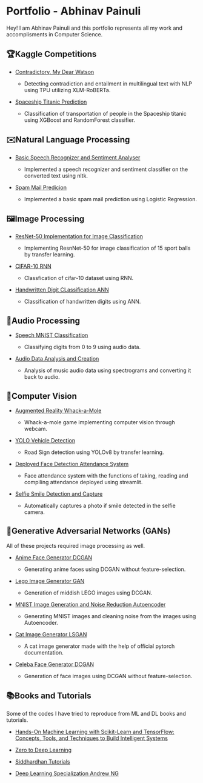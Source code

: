 # **Portfolio** - Abhinav Painuli 

Hey! I am Abhinav Painuli and this portfolio represents all my work and accomplisments in Computer Science.


## 🏆Kaggle Competitions

- [Contradictory, My Dear Watson](https://github.com/wannasleepforlong/Contradictory-My-Dear-Watson)
  - Detecting contradiction and entailment in multilingual text with NLP using TPU utilizing XLM-RoBERTa.

- [Spaceship Titanic Prediction](https://github.com/wannasleepforlong/Spaceship-Titanic-Transport-Prediction)
  - Classification of transportation of people in the Spaceship titanic using XGBoost and RandomForest classifier.
    

## ✉️Natural Language Processing

- [Basic Speech Recognizer and Sentiment Analyser](https://github.com/wannasleepforlong/Basic-Speech-Recognizer-and-Sentiment-Analyser)
  - Implemented a speech recognizer and sentiment classifier on the converted text using nltk.
    
- [Spam Mail Predicion](https://github.com/wannasleepforlong/ML-Practise-Projects/blob/main/Spam%20mail%20prediction%5BLoR%5D.ipynb)
  - Implemented a basic spam mail prediction using Logistic Regression.


## 🖼️Image Processing

- [ResNet-50 Implementation for Image Classification](https://github.com/wannasleepforlong/ResNet-50-Implementation-for-Image-Classification)
  - Implementing ResnNet-50 for image classification of 15 sport balls by transfer learning.

- [CIFAR-10 RNN](https://github.com/wannasleepforlong/ML-Practise-Projects/blob/main/CIFAR-10%5BRNN%5D.ipynb)
  - Classfication of cifar-10 dataset using RNN.

- [Handwritten Digit CLassification ANN](https://github.com/wannasleepforlong/ML-Practise-Projects/blob/main/Handwritten%20Digit%20Classifcation%5BANN%5D.ipynb)
  - Classification of handwritten digits using ANN.


## 🎵Audio Processing

- [Speech MNIST Classification](https://github.com/wannasleepforlong/Speech-MNIST-Classification-2nd-Sem)
  - Classifying digits from 0 to 9 using audio data.

- [Audio Data Analysis and Creation](https://github.com/wannasleepforlong/ML-Practise-Projects/blob/main/audio-data-analysis-and-creation.ipynb)
  -  Analysis of music audio data using spectrograms and converting it back to audio.
 
    
## 👀Computer Vision

- [Augmented Reality Whack-a-Mole](https://github.com/wannasleepforlong/Augmented-Reality-Whack-a-Mole)
  
  - Whack-a-mole game implementing computer vision through webcam.

- [YOLO Vehicle Detection](https://github.com/wannasleepforlong/YOLO-Road-Sign-Detection-)
  - Road Sign detection using YOLOv8 by transfer learning. 

- [Deployed Face Detection Attendance System](https://github.com/wannasleepforlong/Deployed-Face-Detection-Attendance-System)
  
  - Face attendance system with the functions of taking, reading and compiling attendance deployed using streamlit.
    
- [Selfie Smile Detection and Capture](https://github.com/wannasleepforlong/Selfie-Smile-Detection-and-Capture)
  - Automatically captures a photo if smile detected in the selfie camera.


## 🎨Generative Adversarial Networks (GANs)

All of these projects required image processing as well.

- [Anime Face Generator DCGAN](https://github.com/wannasleepforlong/Anime-Face-Generator-DCGAN)
  - Generating anime faces using DCGAN without feature-selection.

- [Lego Image Generator GAN](https://github.com/wannasleepforlong/Lego-Image-Generator-GAN-2nd-Sem)
  - Generation of middish LEGO images using DCGAN.

- [MNIST Image Generation and Noise Reduction Autoencoder](https://github.com/wannasleepforlong/MNIST-Image-Generation-and-Noise-Reduction-Autoencoder-2nd-Sem)
  - Generating MNIST images and cleaning noise from the images using Autoencoder.

- [Cat Image Generator LSGAN](https://github.com/wannasleepforlong/Cat-Image-Generator-LSGAN)
  - A cat image generator made with the help of official pytorch documentation.

- [Celeba Face Generator DCGAN](https://github.com/wannasleepforlong/Celeba-Face-Generator-DCGAN)
  - Generation of face images using DCGAN without feature-selection.


## 📚Books and Tutorials

Some of the codes I have tried to reproduce from ML and DL books and tutorials.

- [Hands-On Machine Learning with Scikit-Learn and TensorFlow: Concepts, Tools, and Techniques to Build Intelligent Systems](https://github.com/wannasleepforlong/ML-Practise-Projects)

- [Zero to Deep Learning](https://github.com/wannasleepforlong/ML-Practise-Projects)

- [Siddhardhan Tutorials](https://github.com/wannasleepforlong/ML-Practise-Projects)

- [Deep Learning Specialization Andrew NG](https://github.com/wannasleepforlong/Andrew-NG-Deep-Learning)


<!-- ## 📄Research Papers  -->

<!--Research papers I haved tried to reproduce.  -->
